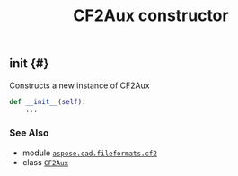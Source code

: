 ﻿---
title: CF2Aux constructor
second_title: Aspose.CAD for Python via .NET API References
description: 
type: docs
weight: 10
url: /aspose.cad.fileformats.cf2/cf2aux/__init__/
is_root: false
---

## __init__ {#}

Constructs a new instance of CF2Aux



```python
def __init__(self):
    ...
```





### See Also
* module [`aspose.cad.fileformats.cf2`](../../)
* class [`CF2Aux`](/cad/python-net/aspose.cad.fileformats.cf2/cf2aux)

